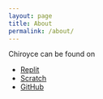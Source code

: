 ```yaml
---
layout: page
title: About
permalink: /about/
---
```


Chiroyce can be found on
- [Replit](https://replit.com/@Chiroyce)
- [Scratch](https://scratch.mit.edu/users/Chiroyce)
- [GitHub](https://github.com/Chiroyce1/)
